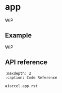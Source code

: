 # app

WIP

## Example

WIP

## API reference

```{toctree}
:maxdepth: 2
:caption: Code Reference

aiaccel.app.rst
```
